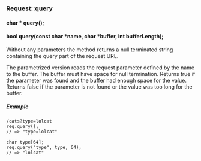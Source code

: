 <h3 id='req-query'>Request::query</h3>
<h4 class='variant'>char * query();</h4>
<h4 class='variant'>bool query(const char *name, char *buffer, int bufferLength);</h4>

Without any parameters the method returns a null terminated string containing the query part of the request URL.

The parametrized version reads the request parameter defined by the name to the buffer. The buffer must have space for null termination. Returns true if the parameter was found and the buffer had enough space for the value. Returns false if the parameter is not found or the value was too long for the buffer.

##### Example
```arduino
/cats?type=lolcat
req.query();
// => "type=lolcat"

char type[64];
req.query("type", type, 64);
// => "lolcat"
```
